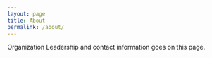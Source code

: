```yaml
---
layout: page
title: About
permalink: /about/
---
```


Organization Leadership and contact information goes on this page. 


